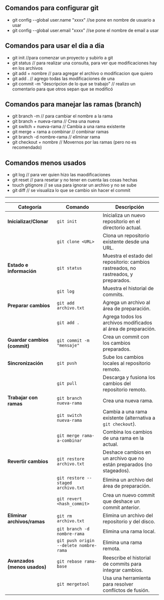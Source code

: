 
## Comandos para configurar git
- git config --global user.name "xxxx" //se pone en nombre de usuario a usar
- git config --global user.email "xxxx" //se pone el nombre de email a usar

## Comandos para usar  el dia a dia 
- git init //para comenzar un proyecto y subirlo a git
- git status // para realizar una consulta, para ver que modificaciones hay en los archivos
- git add + nombre // para agregar el archivo o modificacion que quiero 
- git add . // agrego todas las modificaciones de una
- git commit -m "descripcion de lo que se trabajo" // realizo un comentario para que otros sepan que se modificó

## Comandos para manejar las ramas (branch)
- git branch -m // para cambiar el nombre a la rama
- git branch + nueva-rama // Crea una nueva
- git switch + nueva-rama // Cambia a una rama existente 
- git merge  + rama a combinar // combinar ramas
- git branch -d nombre-rama // eliminar rama
- git checkout + nombre // Movernos por las ramas (pero no es recomendado)

## Comandos menos usados
- git log // para ver quien hizo las maodificaciones
- git reset // para resetar y no tener en cuenta las cosas hechas
- touch gitignore // se usa para ignorar un archivo y no se sube
- git diff // se visualiza lo que se cambio sin hacer el commit

---------------------------------------------------------------

| **Categoría**             | **Comando**                          | **Descripción**                                                                |
|---------------------------|--------------------------------------|--------------------------------------------------------------------------------|
| **Inicializar/Clonar**    | `git init`                          | Inicializa un nuevo repositorio en el directorio actual.                        |
|                           | `git clone <URL>`                   | Clona un repositorio existente desde una URL.                                   |
| **Estado e información**  | `git status`                        | Muestra el estado del repositorio: cambios rastreados, no rastreados, y preparados. |
|                           | `git log`                           | Muestra el historial de commits.                                                |
| **Preparar cambios**      | `git add archivo.txt`               | Agrega un archivo al área de preparación.                                       |
|                           | `git add .`                         | Agrega todos los archivos modificados al área de preparación.                   |
| **Guardar cambios (commit)**| `git commit -m "mensaje"`          | Crea un commit con los cambios preparados.                                     |
| **Sincronización**        | `git push`                          | Sube los cambios locales al repositorio remoto.                                 |
|                           | `git pull`                          | Descarga y fusiona los cambios del repositorio remoto.                          |
| **Trabajar con ramas**    | `git branch nueva-rama`             | Crea una nueva rama.                                                            |
|                           | `git switch nueva-rama`             | Cambia a una rama existente (alternativa a `git checkout`).                     |
|                           | `git merge rama-a-combinar`         | Combina los cambios de una rama en la actual.                                   |
| **Revertir cambios**      | `git restore archivo.txt`           | Deshace cambios en un archivo que no están preparados (no stageados).           |
|                           | `git restore --staged archivo.txt`  | Elimina un archivo del área de preparación.                                     |
|                           | `git revert <hash_commit>`          | Crea un nuevo commit que deshace un commit anterior.                            |
| **Eliminar archivos/ramas**| `git rm archivo.txt`               | Elimina un archivo del repositorio y del disco.                                 |
|                           | `git branch -d nombre-rama`         | Elimina una rama local.                                                         |
|                           | `git push origin --delete nombre-rama` | Elimina una rama remota.                                                     |
| **Avanzados (menos usados)**| `git rebase rama-base`             | Reescribe el historial de commits para integrar cambios.                       |
|                           | `git mergetool`                     | Usa una herramienta para resolver conflictos de fusión.                         |
